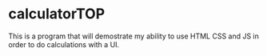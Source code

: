# calculatorTOP
This is a program that will demostrate my ability to use HTML CSS and JS in order to do calculations with a UI. 